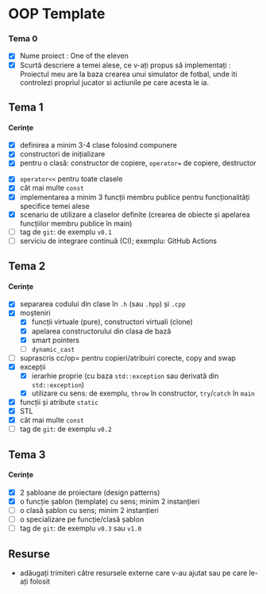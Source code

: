 # OOP Template

### Tema 0

- [X] Nume proiect : 
      One of the eleven
- [X] Scurtă descriere a temei alese, ce v-ați propus să implementați : 
      Proiectul meu are la baza crearea unui simulator de fotbal, unde iti controlezi propriul jucator si actiunile pe care acesta le ia.

## Tema 1

#### Cerințe
- [X] definirea a minim 3-4 clase folosind compunere
- [X] constructori de inițializare
- [X] pentru o clasă: constructor de copiere, `operator=` de copiere, destructor
<!-- - [ ] pentru o altă clasă: constructor de mutare, `operator=` de mutare, destructor -->
<!-- - [ ] pentru o altă clasă: toate cele 5 funcții membru speciale -->
- [X] `operator<<` pentru toate clasele
- [X] cât mai multe `const`
- [X] implementarea a minim 3 funcții membru publice pentru funcționalități specifice temei alese
- [X] scenariu de utilizare a claselor definite (crearea de obiecte și apelarea funcțiilor membru publice în main)
- [ ] tag de `git`: de exemplu `v0.1`
- [ ] serviciu de integrare continuă (CI); exemplu: GitHub Actions

## Tema 2

#### Cerințe
- [X] separarea codului din clase în `.h` (sau `.hpp`) și `.cpp`
- [X] moșteniri
  - [X] funcții virtuale (pure), constructori virtuali (clone)
  - [X] apelarea constructorului din clasa de bază 
  - [X] smart pointers
  - [ ] `dynamic_cast`
- [ ] suprascris cc/op= pentru copieri/atribuiri corecte, copy and swap
- [X] excepții
  - [X] ierarhie proprie (cu baza `std::exception` sau derivată din `std::exception`)
  - [X] utilizare cu sens: de exemplu, `throw` în constructor, `try`/`catch` în `main`
- [X] funcții și atribute `static`
- [X] STL
- [X] cât mai multe `const`
- [ ] tag de `git`: de exemplu `v0.2`

## Tema 3

#### Cerințe
- [X] 2 șabloane de proiectare (design patterns)
- [X] o funcție șablon (template) cu sens; minim 2 instanțieri
- [ ] o clasă șablon cu sens; minim 2 instanțieri
- [ ] o specializare pe funcție/clasă șablon
- [ ] tag de `git`: de exemplu `v0.3` sau `v1.0`

## Resurse

- adăugați trimiteri către resursele externe care v-au ajutat sau pe care le-ați folosit
